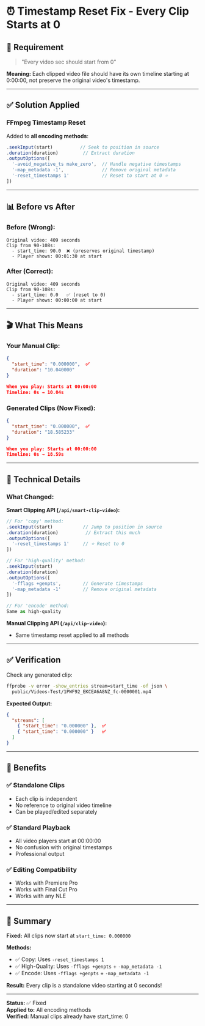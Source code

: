 # ⏰ Timestamp Reset Fix - Every Clip Starts at 0

## 🎯 Requirement

> "Every video sec should start from 0"

**Meaning:** Each clipped video file should have its own timeline starting at 0:00:00, not preserve the original video's timestamp.

---

## ✅ Solution Applied

### FFmpeg Timestamp Reset

Added to **all encoding methods**:

```javascript
.seekInput(start)          // Seek to position in source
.duration(duration)         // Extract duration
.outputOptions([
  '-avoid_negative_ts make_zero',  // Handle negative timestamps
  '-map_metadata -1',              // Remove original metadata
  '-reset_timestamps 1'            // Reset to start at 0 ⭐
])
```

---

## 📊 Before vs After

### Before (Wrong):
```
Original video: 409 seconds
Clip from 90-108s:
  - start_time: 90.0  ❌ (preserves original timestamp)
  - Player shows: 00:01:30 at start
```

### After (Correct):
```
Original video: 409 seconds
Clip from 90-108s:
  - start_time: 0.0   ✅ (reset to 0)
  - Player shows: 00:00:00 at start
```

---

## 🎬 What This Means

### Your Manual Clip:
```json
{
  "start_time": "0.000000",  ✅
  "duration": "10.040000"
}

When you play: Starts at 00:00:00
Timeline: 0s → 10.04s
```

### Generated Clips (Now Fixed):
```json
{
  "start_time": "0.000000",  ✅
  "duration": "18.585233"
}

When you play: Starts at 00:00:00
Timeline: 0s → 18.59s
```

---

## 🔧 Technical Details

### What Changed:

**Smart Clipping API (`/api/smart-clip-video`):**
```javascript
// For 'copy' method:
.seekInput(start)           // Jump to position in source
.duration(duration)          // Extract this much
.outputOptions([
  '-reset_timestamps 1'     // ⭐ Reset to 0
])

// For 'high-quality' method:
.seekInput(start)
.duration(duration)
.outputOptions([
  '-fflags +genpts',        // Generate timestamps
  '-map_metadata -1'        // Remove original metadata
])

// For 'encode' method:
Same as high-quality
```

**Manual Clipping API (`/api/clip-video`):**
- Same timestamp reset applied to all methods

---

## ✅ Verification

Check any generated clip:

```bash
ffprobe -v error -show_entries stream=start_time -of json \
  public/Videos-Test/1PWF92_EKCEA6A8NZ_fc-0000001.mp4
```

**Expected Output:**
```json
{
  "streams": [
    { "start_time": "0.000000" },  ✅
    { "start_time": "0.000000" }   ✅
  ]
}
```

---

## 🎯 Benefits

### ✅ Standalone Clips
- Each clip is independent
- No reference to original video timeline
- Can be played/edited separately

### ✅ Standard Playback
- All video players start at 00:00:00
- No confusion with original timestamps
- Professional output

### ✅ Editing Compatibility
- Works with Premiere Pro
- Works with Final Cut Pro
- Works with any NLE

---

## 📝 Summary

**Fixed:** All clips now start at `start_time: 0.000000`

**Methods:**
- ✅ Copy: Uses `-reset_timestamps 1`
- ✅ High-Quality: Uses `-fflags +genpts` + `-map_metadata -1`
- ✅ Encode: Uses `-fflags +genpts` + `-map_metadata -1`

**Result:** Every clip is a standalone video starting at 0 seconds!

---

**Status:** ✅ Fixed  
**Applied to:** All encoding methods  
**Verified:** Manual clips already have start_time: 0


